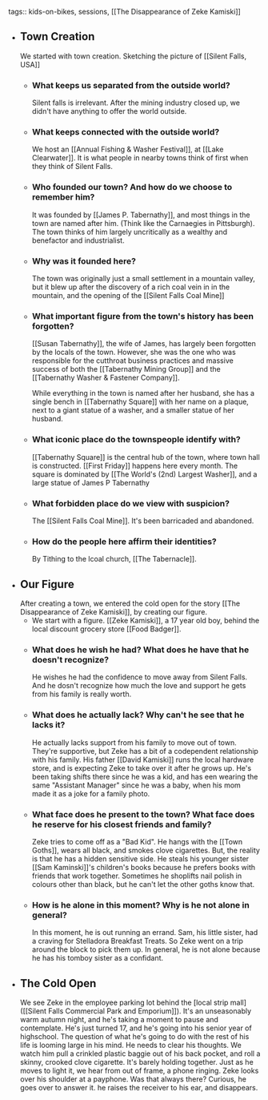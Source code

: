 tags:: kids-on-bikes, sessions, [[The Disappearance of Zeke Kamiski]]

- ## Town Creation
  We started with town creation. Sketching the picture of [[Silent Falls, USA]]
	- ### What keeps us separated from the outside world?
	  Silent falls is irrelevant. After the mining industry closed up, we didn't have anything to offer the world outside.
	- ### What keeps  connected with the outside world?
	  We host an [[Annual Fishing & Washer Festival]], at [[Lake Clearwater]]. It is what people in nearby towns think of first when they think of Silent Falls.
	- ### Who founded our town? And how do we choose to remember him?
	  It was founded by [[James P. Tabernathy]], and most things in the town are named after him. (Think like the Carnaegies in Pittsburgh). The town thinks of him largely uncritically as a wealthy and benefactor and industrialist.
	- ### Why was it founded here?
	  The town was originally just a small settlement in a mountain valley, but it blew up after the discovery of a rich coal vein in in the mountain, and the opening of the [[Silent Falls Coal Mine]]
	- ### What important figure from the town's history has been forgotten?
	  [[Susan Tabernathy]], the wife of James, has largely been forgotten by the locals of the town. However, she was the one who was responsible for the cutthroat business practices and massive success of both the [[Tabernathy Mining Group]] and the [[Tabernathy Washer & Fastener Company]].
	  
	  While everything in the town is named after her husband, she has a single bench in [[Tabernathy Square]] with her name on a plaque, next to a giant statue of a washer, and a smaller statue of her husband.
	- ### What iconic place do the townspeople identify with?
	  [[Tabernathy Square]] is the central hub of the town, where town hall is constructed. [[First Friday]] happens here every month. The square is dominated by [[The World's (2nd) Largest Washer]], and a large statue of James P Tabernathy
	- ### What forbidden place do we view with suspicion?
	  The [[Silent Falls Coal Mine]]. It's been barricaded and abandoned.
	- ### How do the people here affirm their identities?
	  By Tithing to the lcoal church, [[The Tabernacle]]. 
- ## Our Figure
  After creating a town, we entered the cold open for the story [[The Disappearance of Zeke Kamiski]], by creating our figure.
	- We start with a figure. [[Zeke Kamiski]], a 17 year old boy, behind the local discount grocery store [[Food Badger]].
	- ### What does he wish he had? What does he have that he doesn't recognize?
	  He wishes he had the confidence to move away from  Silent Falls. And he dosn't recognize how much the love and support he gets from his family is really worth.
	- ### What does he actually lack? Why can't he see that he lacks it?
	  He actually lacks support from his family to move out of town. They're supportive, but Zeke has a bit of a codependent relationship with his family.
	  His father [[David Kamiski]] runs the local hardware store, and is expecting Zeke to take over it after he grows up. He's been taking shifts there since he was a kid, and has een wearing the same "Assistant Manager" since he was a baby, when his mom made it as a joke for a family photo.
	- ### What face does he present to the town? What face does he reserve for his closest friends and family?
	  Zeke tries to come off as a "Bad Kid". He hangs with the [[Town Goths]], wears all black, and smokes clove cigarettes. But, the reality is that he has a hidden sensitive side. He steals his younger sister [[Sam Kaminski]]'s children's books because he prefers books with friends that work together. Sometimes he shoplifts nail polish in colours other than black, but he can't let the other goths know that.
	- ### How is he alone in this moment? Why is he not alone in general?
	  In this moment, he is out running an errand. Sam, his little sister, had a craving for Stelladora Breakfast Treats. So Zeke went on a trip around the block to pick them up. In general, he is not alone because he has his tomboy sister as a confidant.
- ## The Cold Open
  We see Zeke in the employee parking lot behind the [local strip mall]([[Silent Falls Commercial Park and Emporium]]). It's an unseasonably warm autumn night, and he's taking a moment to pause and contemplate. He's just turned 17, and he's going into his senior year of highschool. The question of what he's going to do with the rest of his life is looming large in his mind.
  He needs to clear his thoughts. We watch him pull a crinkled plastic baggie out of his back pocket, and roll a skinny, crooked clove cigarette. It's barely holding together.
  Just as he moves to light it, we hear from out of frame, a phone ringing.
  Zeke looks over his shoulder at a payphone. Was that always there?
  Curious, he goes over to answer it.
  he raises the receiver to his ear, and disappears.
